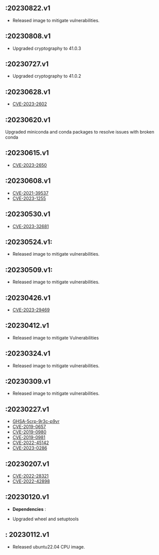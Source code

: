 :20230822.v1
-------------------
- Released image to mitigate vulnerabilities.

:20230808.v1
-------------------
- Upgraded cryptography to 41.0.3

:20230727.v1
-------------------
- Upgraded cryptography to 41.0.2

:20230628.v1
-------------------
-  [CVE-2023-2602](https://ubuntu.com/security/notices/USN-6166-1)

:20230620.v1
-------------------
Upgraded miniconda and conda packages to resolve issues with broken conda

:20230615.v1
------------------- 
-  [CVE-2023-2650](https://github.com/advisories/GHSA-5cpq-8wj7-hf2v)

:20230608.v1
------------------- 
- [CVE-2021-39537](https://ubuntu.com/security/notices/USN-6099-1)
- [CVE-2023-1255](https://ubuntu.com/security/notices/USN-6119-1)


:20230530.v1
------------------- 
-  [CVE-2023-32681](https://github.com/advisories/GHSA-j8r2-6x86-q33q)


:20230524.v1:
------------------
- Released image to mitigate vulnerabilities.

:20230509.v1:
------------------
- Released image to mitigate vulnerabilities.

:20230426.v1
------------------- 
- [CVE-2023-29469](https://ubuntu.com/security/notices/USN-6028-1)

:20230412.v1
------------------- 
- Released image to mitigate Vulnerabilities

:20230324.v1
------------------- 
-  Released image to mitigate vulnerabilities.

:20230309.v1
------------------- 
-   Released image to mitigate vulnerabilities.

:20230227.v1
------------------- 
-   [GHSA-5crp-9r3c-p9vr](https://github.com/advisories/GHSA-5crp-9r3c-p9vr)
-   [CVE-2019-0657](https://github.com/advisories/GHSA-x5qj-9vmx-7g6g)
-   [CVE-2019-0980](https://github.com/advisories/GHSA-xhfc-gr8f-ffwc)
-   [CVE-2019-0981](https://github.com/advisories/GHSA-5f2m-466j-3848)
-   [CVE-2022-45142](https://github.com/advisories/GHSA-w7pp-m8wf-vj6r)
-   [CVE-2023-0286](https://github.com/advisories/GHSA-x4qr-2fvf-3mr5)


:20230207.v1
------------------- 
-   [CVE-2022-28321]( https://ubuntu.com/security/notices/USN-5825-1)
-   [CVE-2022-42898](https://ubuntu.com/security/notices/USN-5828-1)


:20230120.v1
------------------- 
-   **Dependencies** :

- Upgraded wheel and setuptools  


: 20230112.v1
-------------------

- Released ubuntu22.04 CPU image.
